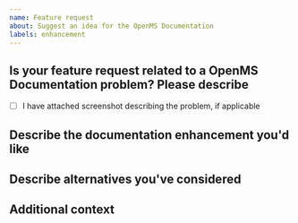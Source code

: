 ```yaml
---
name: Feature request
about: Suggest an idea for the OpenMS Documentation
labels: enhancement
---
```


<!--
# OpenMS/OpenMS-docs feature request

Hi there!

Thanks for suggesting a new feature for the OpenMS Documentation!
Please delete this text and anything that's not relevant from the template below:
-->

## Is your feature request related to a OpenMS Documentation problem? Please describe 

<!-- 

For feature request in OpenMS, please create issue in [OpenMS](https://github.com/OpenMS/OpenMS/issues)
Please provide a clear and concise description of what the problem is in documentation. 
-->
- [ ] I have attached screenshot describing the problem, if applicable

## Describe the documentation enhancement you'd like

<!-- A clear and concise description of what you want to read in the documentation. -->

## Describe alternatives you've considered

<!-- A clear and concise description of any alternative solutions or features you've considered. -->

## Additional context

<!-- Add any other context about the feature request here. -->
